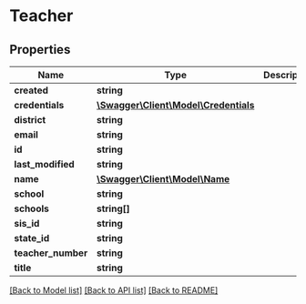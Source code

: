 # Teacher

## Properties
Name | Type | Description | Notes
------------ | ------------- | ------------- | -------------
**created** | **string** |  | [optional] 
**credentials** | [**\Swagger\Client\Model\Credentials**](Credentials.md) |  | [optional] 
**district** | **string** |  | [optional] 
**email** | **string** |  | [optional] 
**id** | **string** |  | [optional] 
**last_modified** | **string** |  | [optional] 
**name** | [**\Swagger\Client\Model\Name**](Name.md) |  | [optional] 
**school** | **string** |  | [optional] 
**schools** | **string[]** |  | [optional] 
**sis_id** | **string** |  | [optional] 
**state_id** | **string** |  | [optional] 
**teacher_number** | **string** |  | [optional] 
**title** | **string** |  | [optional] 

[[Back to Model list]](../README.md#documentation-for-models) [[Back to API list]](../README.md#documentation-for-api-endpoints) [[Back to README]](../README.md)


